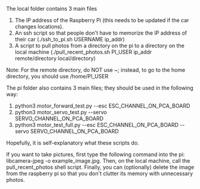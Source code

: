 The local folder contains 3 main files

1) The IP address of the Raspberry Pi (this needs to be updated if the car changes locations).
2) An ssh script so that people don't have to memorize the IP address of their car (./ssh_to_pi.sh USERNAME ip_addr)
3) A script to pull photos from a directory on the pi to a directory on the local machine (./pull_recent_photos.sh PI_USER ip_addr remote/directory local/directory)

Note: For the remote directory, do NOT use ~; instead, to go to the home directory, you should use /home/PI_USER


The pi folder also contains 3 main files; they should be used in the following way:
1) python3 motor_forward_test.py --esc ESC_CHANNEL_ON_PCA_BOARD
2) python3 motor_servo_test.py --servo SERVO_CHANNEL_ON_PCA_BOARD
3) python3 motor_test_full.py --esc ESC_CHANNEL_ON_PCA_BOARD --servo SERVO_CHANNEL_ON_PCA_BOARD

Hopefully, it is self-explanatory what these scripts do.




If you want to take pictures, first type the following command into the pi: libcamera-jpeg -o example_image.jpg.
Then, on the local machine, call the pull_recent_photos shell script.
Finally, you can (optionally) delete the image from the raspberry pi so that you don't clutter its memory with unnecessary photos.
